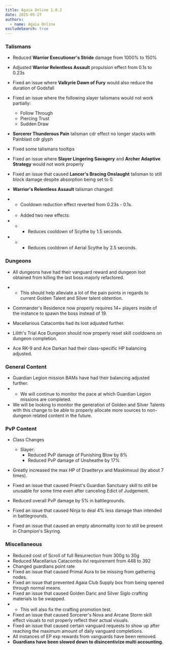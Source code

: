 ```yaml
---
title: Agaia Online 1.0.2
date: 2025-05-27
authors:
  - name: Agaia Online
excludeSearch: true
---
```


### Talismans

-   Reduced **Warrior Executioner's Stride** damage from 1000% to 150%
-   Adjusted **Warrior Relentless Assault** propulsion effect from 0.1s to 0.23s
-   Fixed an issue where **Valkyrie Dawn of Fury** would also reduce the duration of Godsfall
-   Fixed an issue where the following slayer talismans would not work partially:
    -   Follow Through
    -   Piercing Trust
    -   Sudden Draw

-   **Sorcerer Thunderous Pain** talisman cdr effect no longer stacks with Painblast cdr glyph
-   Fixed some talismans tooltips
-   Fixed an issue where **Slayer Lingering Savagery** and **Archer Adaptive Strategy** would not work properly

-   Fixed an issue that caused **Lancer's Bracing Onslaught** talisman to still block damage despite absorption being set to 0.
-   **Warrior's Relentless Assault** talisman changed:
-   -   Cooldown reduction effect reverted from 0.23s - 0.1s.
-   -   Added two new effects:
-   -   -   Reduces cooldown of Scythe by 1.5 seconds.
-   -   -   Reduces cooldown of Aerial Scythe by 2.5 seconds.

### Dungeons

-   All dungeons have had their vanguard reward and dungeon loot obtained from killing the last boss majorly refactored.
 -   -   This should help alleviate a lot of the pain points in regards to current Golden Talent and Silver talent obtention.
 
-   Commander's Residence now properly requires 14+ players inside of the instance to spawn the boss instead of 19.
-   Macellarious Catacombs had its loot adjusted further.
-   Lilith's Trial Ace Dungeon should now properly reset skill cooldowns on dungeon completion.
-   Ace RK-9 and Ace Darkan had their class-specific HP balancing adjusted.

### General Content

-   Guardian Legion mission BAMs have had their balancing adjusted further.
 -   -   We will continue to monitor the pace at which Guardian Legion missions are completed.
-   We will be looking to monitor the generation of Golden and Silver Talents with this change to be able to properly allocate more sources to non-dungeon related content in the future.

### PvP Content

-   Class Changes
    -   Slayer:
        -   Reduced PvP damage of Punishing Blow by 8%
        -   Reduced PvP damage of Unsheathe by 17%

-   Greatly increased the max HP of Draelteryx and Maskimxuul (by about 7 times).
-   Fixed an issue that caused Priest's Guardian Sanctuary skill to still be unusable for some time even after canceling Edict of Judgement.
-   Reduced overall PvP damage by 5% in battlegrounds.
-   Fixed an issue that caused Ninja to deal 4% less damage than intended in battlegrounds.
-   Fixed an issue that caused an empty abnormality icon to still be present in Champion's Skyring.

### Miscellaneous

-   Reduced cost of Scroll of full Resurrection from 300g to 30g
-   Reduced Macellarius Catacombs ilvl requirement from 448 to 392
-   Changed guardians point rate
-   Fixed an issue that caused Primal Aura to be missing from gathering nodes.
-   Fixed an issue that prevented Agaia Club Supply box from being opened through normal means.
-   Fixed an issue that caused Golden Daric and Silver Siglo crafting materials to be swapped.
-   -   This will also fix the crafting promotion test.
-   Fixed an issue that caused Sorcerer's Nova and Arcane Storm skill effect visuals to not properly reflect their actual visuals.
-   Fixed an issue that caused certain vanguard requests to show up after reaching the maximum amount of daily vanguard completions.
-   All instances of EP exp rewards from vanguards have been removed.
-   **Guardians have been slowed down to disincentivize multi accounting.**